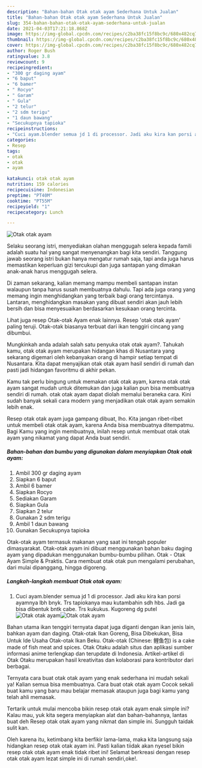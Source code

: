 ```yaml
---
description: "Bahan-bahan Otak otak ayam Sederhana Untuk Jualan"
title: "Bahan-bahan Otak otak ayam Sederhana Untuk Jualan"
slug: 354-bahan-bahan-otak-otak-ayam-sederhana-untuk-jualan
date: 2021-04-03T17:21:18.868Z
image: https://img-global.cpcdn.com/recipes/c2ba38fc15f8bc9c/680x482cq70/otak-otak-ayam-foto-resep-utama.jpg
thumbnail: https://img-global.cpcdn.com/recipes/c2ba38fc15f8bc9c/680x482cq70/otak-otak-ayam-foto-resep-utama.jpg
cover: https://img-global.cpcdn.com/recipes/c2ba38fc15f8bc9c/680x482cq70/otak-otak-ayam-foto-resep-utama.jpg
author: Roger Bush
ratingvalue: 3.8
reviewcount: 9
recipeingredient:
- "300 gr daging ayam"
- "6 baput"
- "6 bamer"
- " Rocyo"
- " Garam"
- " Gula"
- "2 telur"
- "2 sdm terigu"
- "1 daun bawang"
- "Secukupnya tapioka"
recipeinstructions:
- "Cuci ayam.blender semua jd 1 di processor. Jadi aku kira kan porsi ayamnya lbh bnyk. Trs tapiokanya mau kutambahin sdh hbs. Jadi ga bisa dibentuk bntk cabe. Trs kukukus. Kugoreng dg putel"
categories:
- Resep
tags:
- otak
- otak
- ayam

katakunci: otak otak ayam 
nutrition: 159 calories
recipecuisine: Indonesian
preptime: "PT40M"
cooktime: "PT55M"
recipeyield: "1"
recipecategory: Lunch

---
```



![Otak otak ayam](https://img-global.cpcdn.com/recipes/c2ba38fc15f8bc9c/680x482cq70/otak-otak-ayam-foto-resep-utama.jpg)

Selaku seorang istri, menyediakan olahan menggugah selera kepada famili adalah suatu hal yang sangat menyenangkan bagi kita sendiri. Tanggung jawab seorang istri bukan hanya mengatur rumah saja, tapi anda juga harus memastikan keperluan gizi tercukupi dan juga santapan yang dimakan anak-anak harus menggugah selera.

Di zaman  sekarang, kalian memang mampu membeli santapan instan walaupun tanpa harus susah membuatnya dahulu. Tapi ada juga orang yang memang ingin menghidangkan yang terbaik bagi orang tercintanya. Lantaran, menghidangkan masakan yang dibuat sendiri akan jauh lebih bersih dan bisa menyesuaikan berdasarkan kesukaan orang tercinta. 

Lihat juga resep Otak-otak Ayam enak lainnya. Resep &#39;otak otak ayam&#39; paling teruji. Otak-otak biasanya terbuat dari ikan tenggiri cincang yang dibumbui.

Mungkinkah anda adalah salah satu penyuka otak otak ayam?. Tahukah kamu, otak otak ayam merupakan hidangan khas di Nusantara yang sekarang digemari oleh kebanyakan orang di hampir setiap tempat di Nusantara. Kita dapat menyajikan otak otak ayam hasil sendiri di rumah dan pasti jadi hidangan favoritmu di akhir pekan.

Kamu tak perlu bingung untuk memakan otak otak ayam, karena otak otak ayam sangat mudah untuk ditemukan dan juga kalian pun bisa membuatnya sendiri di rumah. otak otak ayam dapat diolah memalui beraneka cara. Kini sudah banyak sekali cara modern yang menjadikan otak otak ayam semakin lebih enak.

Resep otak otak ayam juga gampang dibuat, lho. Kita jangan ribet-ribet untuk membeli otak otak ayam, karena Anda bisa membuatnya ditempatmu. Bagi Kamu yang ingin membuatnya, inilah resep untuk membuat otak otak ayam yang nikamat yang dapat Anda buat sendiri.

<!--inarticleads1-->

##### Bahan-bahan dan bumbu yang digunakan dalam menyiapkan Otak otak ayam:

1. Ambil 300 gr daging ayam
1. Siapkan 6 baput
1. Ambil 6 bamer
1. Siapkan  Rocyo
1. Sediakan  Garam
1. Siapkan  Gula
1. Siapkan 2 telur
1. Gunakan 2 sdm terigu
1. Ambil 1 daun bawang
1. Gunakan Secukupnya tapioka


Otak-otak ayam termasuk makanan yang saat ini tengah populer dimasyarakat. Otak-otak ayam ini dibuat menggunakan bahan baku daging ayam yang dipadukan menggunakan bumbu-bumbu pilihan. Otak - Otak Ayam Simple &amp; Praktis. Cara membuat otak otak pun mengalami perubahan, dari mulai dipanggang, hingga digoreng. 

<!--inarticleads2-->

##### Langkah-langkah membuat Otak otak ayam:

1. Cuci ayam.blender semua jd 1 di processor. Jadi aku kira kan porsi ayamnya lbh bnyk. Trs tapiokanya mau kutambahin sdh hbs. Jadi ga bisa dibentuk bntk cabe. Trs kukukus. Kugoreng dg putel
<img src="https://img-global.cpcdn.com/steps/67b8e7711756e8e6/160x128cq70/otak-otak-ayam-langkah-memasak-1-foto.jpg" alt="Otak otak ayam"><img src="https://img-global.cpcdn.com/steps/15098d1f89dd2e56/160x128cq70/otak-otak-ayam-langkah-memasak-1-foto.jpg" alt="Otak otak ayam">

Bahan utama ikan tenggiri ternyata dapat juga diganti dengan ikan jenis lain, bahkan ayam dan daging. Otak-otak Ikan Goreng, Bisa Dibekukan, Bisa Untuk Ide Usaha Otak-otak Ikan Beku. Otak-otak (Chinese: 鲤鱼包) is a cake made of fish meat and spices. Otak Otaku adalah situs dan aplikasi sumber informasi anime terlengkap dan terupdate di Indonesia. Artikel-artikel di Otak Otaku merupakan hasil kreativitas dan kolaborasi para kontributor dari berbagai. 

Ternyata cara buat otak otak ayam yang enak sederhana ini mudah sekali ya! Kalian semua bisa membuatnya. Cara buat otak otak ayam Cocok sekali buat kamu yang baru mau belajar memasak ataupun juga bagi kamu yang telah ahli memasak.

Tertarik untuk mulai mencoba bikin resep otak otak ayam enak simple ini? Kalau mau, yuk kita segera menyiapkan alat dan bahan-bahannya, lantas buat deh Resep otak otak ayam yang nikmat dan simple ini. Sungguh taidak sulit kan. 

Oleh karena itu, ketimbang kita berfikir lama-lama, maka kita langsung saja hidangkan resep otak otak ayam ini. Pasti kalian tiidak akan nyesel bikin resep otak otak ayam enak tidak ribet ini! Selamat berkreasi dengan resep otak otak ayam lezat simple ini di rumah sendiri,oke!.

